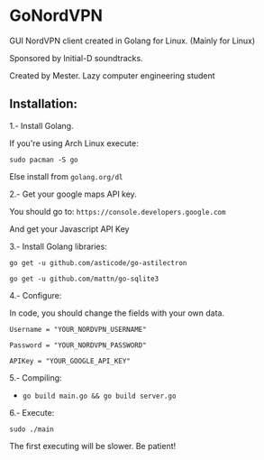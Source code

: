 # GoNordVPN
GUI NordVPN client created in Golang for Linux.
(Mainly for Linux)

Sponsored by Initial-D soundtracks.

Created by Mester. Lazy computer engineering student

Installation:
-------------
1.- Install Golang.

If you're using Arch Linux execute:

`sudo pacman -S go`

Else install from `golang.org/dl`

2.- Get your google maps API key.

You should go to: `https://console.developers.google.com`

And get your Javascript API Key

3.- Install Golang libraries:

`go get -u github.com/asticode/go-astilectron`

`go get -u github.com/mattn/go-sqlite3`

4.- Configure:

In code, you should change the fields with your own data.

`Username = "YOUR_NORDVPN_USERNAME"`

`Password = "YOUR_NORDVPN_PASSWORD"`

`APIKey = "YOUR_GOOGLE_API_KEY"`

5.- Compiling:
- `go build main.go && go build server.go`

6.- Execute:

`sudo ./main`

The first executing will be slower. Be patient!
